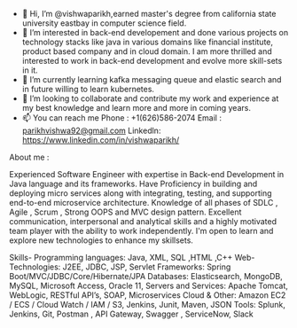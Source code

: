 - 👋 Hi, I’m @vishwaparikh,earned master's degree from california state university eastbay in computer science field.
- 👀 I’m interested in back-end developement and done various projects on technology stacks like java in various domains like financial institute, product based company and in cloud domain.
I am more thrilled and interested to work in back-end development and evolve more skill-sets in it. 
- 🌱 I’m currently learning kafka messaging queue and elastic search and in future willing to learn kubernetes.
- 💞️ I’m looking to collaborate and contribute my work and experience at my best knowledge and learn more and more in coming years.
- 📫 You can reach me
Phone : +1(626)586-2074
Email : parikhvishwa92@gmail.com
Linkedln: https://www.linkedin.com/in/vishwaparikh/


About me :

Experienced Software Engineer with expertise in Back-end Development in Java language and its frameworks. Have Proficiency in building and deploying micro services along with integrating, testing, and supporting end-to-end microservice architecture. 
Knowledge of all phases of SDLC , Agile , Scrum , Strong OOPS and MVC design pattern.
Excellent communication, interpersonal and analytical skills and a highly motivated team player with the ability to work independently. I'm open to learn and explore new technologies to enhance my skillsets.

Skills-
Programming languages:    Java, XML, SQL ,HTML ,C++
Web-Technologies:  	      J2EE, JDBC, JSP, Servlet
Frameworks:               Spring Boot/MVC/JDBC/Core/Hibernate/JPA
Databases:	              Elasticsearch, MongoDB, MySQL, Microsoft Access, Oracle 11,
Servers and Services:     Apache Tomcat, WebLogic, RESTful API’s, SOAP, Microservices
Cloud & Other: 	          Amazon EC2 / ECS / Cloud Watch / IAM / S3, Jenkins, Junit, Maven, JSON
Tools:                    Splunk, Jenkins, Git, Postman , API Gateway, Swagger , ServiceNow, Slack
